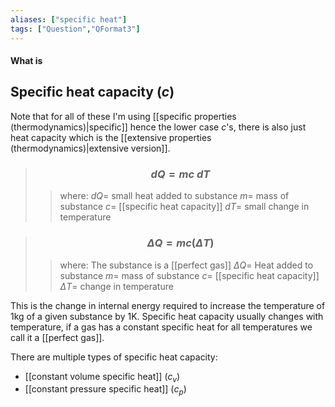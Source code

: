 ```yaml
---
aliases: ["specific heat"]
tags: ["Question","QFormat3"]
---
```


#### What is
## Specific heat capacity ($c$)
Note that for all of these I'm using [[specific properties (thermodynamics)|specific]] hence the lower case $c$'s, there is also just heat capacity which is the [[extensive properties (thermodynamics)|extensive version]].
 
> ### $$ d Q = mc\:d T $$ 
>> where:
>> $d Q=$ small heat added to substance
>> $m=$ mass of substance
>> $c=$ [[specific heat capacity]]
>> $d T=$ small change in temperature

 
> ### $$ \Delta Q = mc(\Delta T) $$ 
>> where:
>> The substance is a [[perfect gas]]
>> $\Delta Q=$ Heat added to substance
>> $m=$ mass of substance
>> $c=$ [[specific heat capacity]]
>> $\Delta T=$ change in temperature

This is the change in internal energy required to increase the temperature of 1kg of a given substance by 1K. 
Specific heat capacity usually changes with temperature, if a gas has a constant specific heat for all temperatures we call it a [[perfect gas]].

There are multiple types of specific heat capacity:
- [[constant volume specific heat]] ($c_v$)
- [[constant pressure specific heat]] ($c_p$)